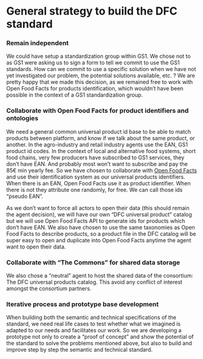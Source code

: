 # General strategy to build the DFC standard

### Remain independent

We could have setup a standardization group within GS1. We chose not to as GS1 were asking us to sign a form to tell we commit to use the GS1 standards. How can we commit to use a specific solution when we have not yet investigated our problem, the potential solutions available, etc. ? We are pretty happy that we made this decision, as we remained free to work with Open Food Facts for products identification, which wouldn’t have been possible in the context of a GS1 standardization group.

### Collaborate with Open Food Facts for product identifiers and ontologies

We need a general common universal product id base to be able to match products between platform, and know if we talk about the same product, or another. In the agro-industry and retail industry agents use the EAN, GS1 product id codes. In the context of local and alternative food systems, short food chains, very few producers have subscribed to GS1 services, they don’t have EAN. And probably most won’t want to subscribe and pay the 85€ min yearly fee. So we have chosen to collaborate with [Open Food Facts](https://world.openfoodfacts.org/who-we-are) and use their identification system as our universal products identifiers. When there is an EAN, Open Food Facts use it as product identifier. When there is not they attribute one randomly, for free. We can call those ids “pseudo EAN”.

As we don’t want to force all actors to open their data \(this should remain the agent decision\), we will have our own “DFC universal product” catalog but we will use Open Food Facts API to generate ids for products which don’t have EAN. We also have chosen to use the same taxonomies as Open Food Facts to describe products, so a product file in the DFC catalog will be super easy to open and duplicate into Open Food Facts anytime the agent want to open their data.

### Collaborate with “The Commons” for shared data storage

We also chose a “neutral” agent to host the shared data of the consortium: The DFC universal products catalog. This avoid any conflict of interest amongst the consortium partners.

### Iterative process and prototype base development

When building both the semantic and technical specifications of the standard, we need real life cases to test whether what we imagined is adapted to our needs and facilitates our work. So we are developing a prototype not only to create a “proof of concept” and show the potential of the standard to solve the problems mentioned above, but also to build and improve step by step the semantic and technical standard.

